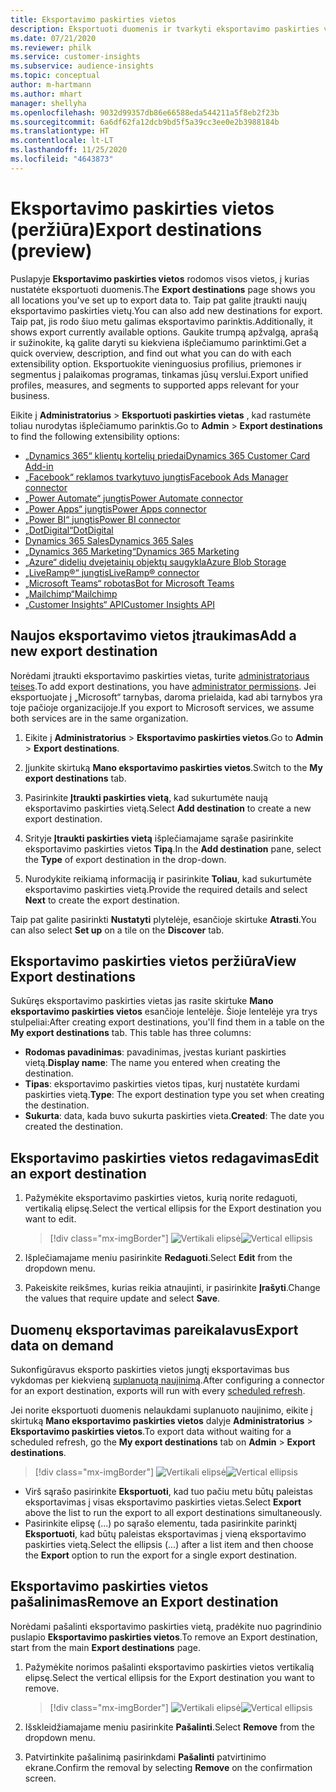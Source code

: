 ```yaml
---
title: Eksportavimo paskirties vietos
description: Eksportuoti duomenis ir tvarkyti eksportavimo paskirties vietas.
ms.date: 07/21/2020
ms.reviewer: philk
ms.service: customer-insights
ms.subservice: audience-insights
ms.topic: conceptual
author: m-hartmann
ms.author: mhart
manager: shellyha
ms.openlocfilehash: 9032d99357db86e66588eda544211a5f8eb2f23b
ms.sourcegitcommit: 6a6df62fa12dcb9bd5f5a39cc3ee0e2b3988184b
ms.translationtype: HT
ms.contentlocale: lt-LT
ms.lasthandoff: 11/25/2020
ms.locfileid: "4643873"
---
```

# <a name="export-destinations-preview"></a><span data-ttu-id="3213e-103">Eksportavimo paskirties vietos (peržiūra)</span><span class="sxs-lookup"><span data-stu-id="3213e-103">Export destinations (preview)</span></span>

<span data-ttu-id="3213e-104">Puslapyje **Eksportavimo paskirties vietos** rodomos visos vietos, į kurias nustatėte eksportuoti duomenis.</span><span class="sxs-lookup"><span data-stu-id="3213e-104">The **Export destinations** page shows you all locations you've set up to export data to.</span></span> <span data-ttu-id="3213e-105">Taip pat galite įtraukti naujų eksportavimo paskirties vietų.</span><span class="sxs-lookup"><span data-stu-id="3213e-105">You can also add new destinations for export.</span></span> <span data-ttu-id="3213e-106">Taip pat, jis rodo šiuo metu galimas eksportavimo parinktis.</span><span class="sxs-lookup"><span data-stu-id="3213e-106">Additionally, it shows export currently available options.</span></span> <span data-ttu-id="3213e-107">Gaukite trumpą apžvalgą, aprašą ir sužinokite, ką galite daryti su kiekviena išplečiamumo parinktimi.</span><span class="sxs-lookup"><span data-stu-id="3213e-107">Get a quick overview, description, and find out what you can do with each extensibility option.</span></span> <span data-ttu-id="3213e-108">Eksportuokite vieninguosius profilius, priemones ir segmentus į palaikomas programas, tinkamas jūsų verslui.</span><span class="sxs-lookup"><span data-stu-id="3213e-108">Export unified profiles, measures, and segments to supported apps relevant for your business.</span></span>

<span data-ttu-id="3213e-109">Eikite į **Administratorius** > **Eksportuoti paskirties vietas** , kad rastumėte toliau nurodytas išplečiamumo parinktis.</span><span class="sxs-lookup"><span data-stu-id="3213e-109">Go to **Admin** > **Export destinations** to find the following extensibility options:</span></span>

- [<span data-ttu-id="3213e-110">„Dynamics 365“ klientų kortelių priedai</span><span class="sxs-lookup"><span data-stu-id="3213e-110">Dynamics 365 Customer Card Add-in</span></span>](customer-card-add-in.md)
- [<span data-ttu-id="3213e-111">„Facebook“ reklamos tvarkytuvo jungtis</span><span class="sxs-lookup"><span data-stu-id="3213e-111">Facebook Ads Manager connector</span></span>](export-facebook.md)
- [<span data-ttu-id="3213e-112">„Power Automate“ jungtis</span><span class="sxs-lookup"><span data-stu-id="3213e-112">Power Automate connector</span></span>](export-power-automate.md)
- [<span data-ttu-id="3213e-113">„Power Apps“ jungtis</span><span class="sxs-lookup"><span data-stu-id="3213e-113">Power Apps connector</span></span>](export-power-apps.md)
- [<span data-ttu-id="3213e-114">„Power BI“ jungtis</span><span class="sxs-lookup"><span data-stu-id="3213e-114">Power BI connector</span></span>](export-power-bi.md)
- [<span data-ttu-id="3213e-115">„DotDigital“</span><span class="sxs-lookup"><span data-stu-id="3213e-115">DotDigital</span></span>](export-dotdigital.md)
- [<span data-ttu-id="3213e-116">Dynamics 365 Sales</span><span class="sxs-lookup"><span data-stu-id="3213e-116">Dynamics 365 Sales</span></span>](export-dynamics365-sales.md)
- [<span data-ttu-id="3213e-117">„Dynamics 365 Marketing“</span><span class="sxs-lookup"><span data-stu-id="3213e-117">Dynamics 365 Marketing</span></span>](export-dynamics365-marketing.md)
- [<span data-ttu-id="3213e-118">„Azure“ didelių dvejetainių objektų saugykla</span><span class="sxs-lookup"><span data-stu-id="3213e-118">Azure Blob Storage</span></span>](export-azure-blob-storage.md)
- [<span data-ttu-id="3213e-119">„LiveRamp&reg;“ jungtis</span><span class="sxs-lookup"><span data-stu-id="3213e-119">LiveRamp&reg; connector</span></span>](export-liveramp.md)
- [<span data-ttu-id="3213e-120">„Microsoft Teams“ robotas</span><span class="sxs-lookup"><span data-stu-id="3213e-120">Bot for Microsoft Teams</span></span>](export-teams-bot.md)
- [<span data-ttu-id="3213e-121">„Mailchimp“</span><span class="sxs-lookup"><span data-stu-id="3213e-121">Mailchimp</span></span>](export-mailchimp.md)
- [<span data-ttu-id="3213e-122">„Customer Insights“ API</span><span class="sxs-lookup"><span data-stu-id="3213e-122">Customer Insights API</span></span>](apis.md)

## <a name="add-a-new-export-destination"></a><span data-ttu-id="3213e-123">Naujos eksportavimo vietos įtraukimas</span><span class="sxs-lookup"><span data-stu-id="3213e-123">Add a new export destination</span></span>

<span data-ttu-id="3213e-124">Norėdami įtraukti eksportavimo paskirties vietas, turite [administratoriaus teises](permissions.md).</span><span class="sxs-lookup"><span data-stu-id="3213e-124">To add export destinations, you have [administrator permissions](permissions.md).</span></span> <span data-ttu-id="3213e-125">Jei eksportuojate į „Microsoft“ tarnybas, daroma prielaida, kad abi tarnybos yra toje pačioje organizacijoje.</span><span class="sxs-lookup"><span data-stu-id="3213e-125">If you export to Microsoft services, we assume both services are in the same organization.</span></span>

1. <span data-ttu-id="3213e-126">Eikite į **Administratorius** > **Eksportavimo paskirties vietos**.</span><span class="sxs-lookup"><span data-stu-id="3213e-126">Go to **Admin** > **Export destinations**.</span></span>

1. <span data-ttu-id="3213e-127">Įjunkite skirtuką **Mano eksportavimo paskirties vietos**.</span><span class="sxs-lookup"><span data-stu-id="3213e-127">Switch to the **My export destinations** tab.</span></span>

1. <span data-ttu-id="3213e-128">Pasirinkite **Įtraukti paskirties vietą**, kad sukurtumėte naują eksportavimo paskirties vietą.</span><span class="sxs-lookup"><span data-stu-id="3213e-128">Select **Add destination** to create a new export destination.</span></span>

1. <span data-ttu-id="3213e-129">Srityje **Įtraukti paskirties vietą** išplečiamajame sąraše pasirinkite eksportavimo paskirties vietos **Tipą**.</span><span class="sxs-lookup"><span data-stu-id="3213e-129">In the **Add destination** pane, select the **Type** of export destination in the drop-down.</span></span>

1. <span data-ttu-id="3213e-130">Nurodykite reikiamą informaciją ir pasirinkite **Toliau**, kad sukurtumėte eksportavimo paskirties vietą.</span><span class="sxs-lookup"><span data-stu-id="3213e-130">Provide the required details and select **Next** to create the export destination.</span></span>

<span data-ttu-id="3213e-131">Taip pat galite pasirinkti **Nustatyti** plytelėje, esančioje skirtuke **Atrasti**.</span><span class="sxs-lookup"><span data-stu-id="3213e-131">You can also select **Set up** on a tile on the **Discover** tab.</span></span>

## <a name="view-export-destinations"></a><span data-ttu-id="3213e-132">Eksportavimo paskirties vietos peržiūra</span><span class="sxs-lookup"><span data-stu-id="3213e-132">View Export destinations</span></span>

<span data-ttu-id="3213e-133">Sukūręs eksportavimo paskirties vietas jas rasite skirtuke **Mano eksportavimo paskirties vietos** esančioje lentelėje. Šioje lentelėje yra trys stulpeliai:</span><span class="sxs-lookup"><span data-stu-id="3213e-133">After creating export destinations, you'll find them in a table on the **My export destinations** tab. This table has three columns:</span></span>

- <span data-ttu-id="3213e-134">**Rodomas pavadinimas**: pavadinimas, įvestas kuriant paskirties vietą.</span><span class="sxs-lookup"><span data-stu-id="3213e-134">**Display name**: The name you entered when creating the destination.</span></span>
- <span data-ttu-id="3213e-135">**Tipas**: eksportavimo paskirties vietos tipas, kurį nustatėte kurdami paskirties vietą.</span><span class="sxs-lookup"><span data-stu-id="3213e-135">**Type**: The export destination type you set when creating the destination.</span></span>
- <span data-ttu-id="3213e-136">**Sukurta**: data, kada buvo sukurta paskirties vieta.</span><span class="sxs-lookup"><span data-stu-id="3213e-136">**Created**: The date you created the destination.</span></span>

## <a name="edit-an-export-destination"></a><span data-ttu-id="3213e-137">Eksportavimo paskirties vietos redagavimas</span><span class="sxs-lookup"><span data-stu-id="3213e-137">Edit an export destination</span></span>

1. <span data-ttu-id="3213e-138">Pažymėkite eksportavimo paskirties vietos, kurią norite redaguoti, vertikalią elipsę.</span><span class="sxs-lookup"><span data-stu-id="3213e-138">Select the vertical ellipsis for the Export destination you want to edit.</span></span>

   > [!div class="mx-imgBorder"]
   > <span data-ttu-id="3213e-139">![Vertikali elipsė](media/export-destinations-page-ellipsis.png "Vertikali elipsė")</span><span class="sxs-lookup"><span data-stu-id="3213e-139">![Vertical ellipsis](media/export-destinations-page-ellipsis.png "Vertical ellipsis")</span></span>

1. <span data-ttu-id="3213e-140">Išplečiamajame meniu pasirinkite **Redaguoti**.</span><span class="sxs-lookup"><span data-stu-id="3213e-140">Select **Edit** from the dropdown menu.</span></span>

1. <span data-ttu-id="3213e-141">Pakeiskite reikšmes, kurias reikia atnaujinti, ir pasirinkite **Įrašyti**.</span><span class="sxs-lookup"><span data-stu-id="3213e-141">Change the values that require update and select **Save**.</span></span>

## <a name="export-data-on-demand"></a><span data-ttu-id="3213e-142">Duomenų eksportavimas pareikalavus</span><span class="sxs-lookup"><span data-stu-id="3213e-142">Export data on demand</span></span>

<span data-ttu-id="3213e-143">Sukonfigūravus eksporto paskirties vietos jungtį eksportavimas bus vykdomas per kiekvieną [suplanuotą naujinimą](system.md#schedule-tab).</span><span class="sxs-lookup"><span data-stu-id="3213e-143">After configuring a connector for an export destination, exports will run with every [scheduled refresh](system.md#schedule-tab).</span></span>

<span data-ttu-id="3213e-144">Jei norite eksportuoti duomenis nelaukdami suplanuoto naujinimo, eikite į skirtuką **Mano eksportavimo paskirties vietos** dalyje **Administratorius** > **Eksportavimo paskirties vietos**.</span><span class="sxs-lookup"><span data-stu-id="3213e-144">To export data without waiting for a scheduled refresh, go the **My export destinations** tab on **Admin** > **Export destinations**.</span></span>

> [!div class="mx-imgBorder"]
> <span data-ttu-id="3213e-145">![Vertikali elipsė](media/export-destinations-page-ellipsis.png "Vertikali elipsė")</span><span class="sxs-lookup"><span data-stu-id="3213e-145">![Vertical ellipsis](media/export-destinations-page-ellipsis.png "Vertical ellipsis")</span></span>

- <span data-ttu-id="3213e-146">Virš sąrašo pasirinkite **Eksportuoti**, kad tuo pačiu metu būtų paleistas eksportavimas į visas eksportavimo paskirties vietas.</span><span class="sxs-lookup"><span data-stu-id="3213e-146">Select **Export** above the list to run the export to all export destinations simultaneously.</span></span>
- <span data-ttu-id="3213e-147">Pasirinkite elipsę (...) po sąrašo elementu, tada pasirinkite parinktį **Eksportuoti**, kad būtų paleistas eksportavimas į vieną eksportavimo paskirties vietą.</span><span class="sxs-lookup"><span data-stu-id="3213e-147">Select the ellipsis (...) after a list item and then choose the **Export** option to run the export for a single export destination.</span></span>

## <a name="remove-an-export-destination"></a><span data-ttu-id="3213e-148">Eksportavimo paskirties vietos pašalinimas</span><span class="sxs-lookup"><span data-stu-id="3213e-148">Remove an Export destination</span></span>

<span data-ttu-id="3213e-149">Norėdami pašalinti eksportavimo paskirties vietą, pradėkite nuo pagrindinio puslapio **Eksportavimo paskirties vietos**.</span><span class="sxs-lookup"><span data-stu-id="3213e-149">To remove an Export destination, start from the main **Export destinations** page.</span></span>

1. <span data-ttu-id="3213e-150">Pažymėkite norimos pašalinti eksportavimo paskirties vietos vertikalią elipsę.</span><span class="sxs-lookup"><span data-stu-id="3213e-150">Select the vertical ellipsis for the Export destination you want to remove.</span></span>

   > [!div class="mx-imgBorder"]
   > <span data-ttu-id="3213e-151">![Vertikali elipsė](media/export-destinations-page-ellipsis.png "Vertikali elipsė")</span><span class="sxs-lookup"><span data-stu-id="3213e-151">![Vertical ellipsis](media/export-destinations-page-ellipsis.png "Vertical ellipsis")</span></span>

2. <span data-ttu-id="3213e-152">Išskleidžiamajame meniu pasirinkite **Pašalinti**.</span><span class="sxs-lookup"><span data-stu-id="3213e-152">Select **Remove** from the dropdown menu.</span></span>

3. <span data-ttu-id="3213e-153">Patvirtinkite pašalinimą pasirinkdami **Pašalinti** patvirtinimo ekrane.</span><span class="sxs-lookup"><span data-stu-id="3213e-153">Confirm the removal by selecting **Remove** on the confirmation screen.</span></span>
